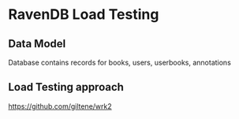 # RavenDB Load Testing

## Data Model

Database contains records for books, users, userbooks, annotations

## Load Testing approach

https://github.com/giltene/wrk2
